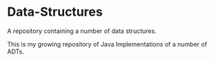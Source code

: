 # Data-Structures
A repository containing a number of data structures.

This is my growing repository of Java Implementations of a number of ADTs.
